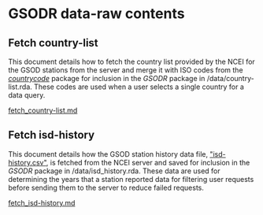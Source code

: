 
# GSODR data-raw contents

## Fetch country-list

This document details how to fetch the country list provided by the NCEI for
the GSOD stations from the server and merge it with ISO codes from the
[_countrycode_](https://cran.r-project.org/package=countrycode)
package for inclusion in the _GSODR_ package in /data/country-list.rda. These
codes are used when a user selects a single country for a data query.

[fetch_country-list.md](fetch_country-list.md)

## Fetch isd-history

This document details how the GSOD station history data file,
["isd-history.csv"](https://www1.ncdc.noaa.gov/pub/data/noaa/isd-history.csv),
is fetched from the NCEI server and saved for inclusion in the _GSODR_ 
package in /data/isd_history.rda. These data are used for determining the years
that a station reported data for filtering user requests before sending them to
the server to reduce failed requests.

[fetch_isd-history.md](fetch_isd-history.md)
